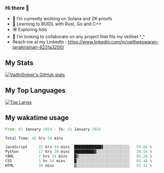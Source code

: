 ### Hi there 👋

- 🔭 I’m currently working on Solana and ZK-proofs
- 📖 Learning to BUIDL with Rust, Go and C++
- 🕸️ Exploring Istio
- 👯 I’m looking to collaborate on any project that fits my skillset ^_^
- Reach me at my LinkedIn : https://www.linkedin.com/in/vaitheeswaran-janakiraman-8231a3200/

## My Stats
[![VaithiSniper's GitHub stats](https://github-readme-stats.vercel.app/api?username=VaithiSniper&hide=stars&theme=radical)](https://github.com/anuraghazra/github-readme-stats)

## My Top Languages

[![Top Langs](https://github-readme-stats.vercel.app/api/top-langs/?username=VaithiSniper&layout=compact)](https://github.com/anuraghazra/github-readme-stats)

## My wakatime usage

<!--START_SECTION:waka-->

```rust
From: 01 January 2024 - To: 31 January 2024

Total Time: 45 hrs 24 mins

JavaScript     22 hrs 44 mins  ████████████▓░░░░░░░░░░░░   50.04 %
Python         17 hrs 30 mins  █████████▓░░░░░░░░░░░░░░░   38.54 %
YAML           2 hrs 24 mins   █▒░░░░░░░░░░░░░░░░░░░░░░░   05.28 %
CSS            1 hr 34 mins    █░░░░░░░░░░░░░░░░░░░░░░░░   03.48 %
HTML           30 mins         ▒░░░░░░░░░░░░░░░░░░░░░░░░   01.11 %
```

<!--END_SECTION:waka-->
